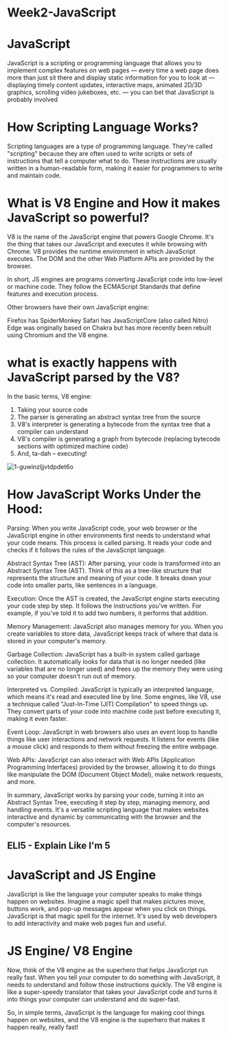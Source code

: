 # Week2-JavaScript

# JavaScript 
JavaScript is a scripting or programming language that allows you to implement complex features on web pages — every time a web page does more than just sit there and display static information for you to look at — displaying timely content updates, interactive maps, animated 2D/3D graphics, scrolling video jukeboxes, etc. — you can bet that JavaScript is probably involved

# How Scripting Language Works?

Scripting languages are a type of programming language. They're called "scripting" because they are often used to write scripts or sets of instructions that tell a computer what to do. These instructions are usually written in a human-readable form, making it easier for programmers to write and maintain code.


# What is V8 Engine and How it makes JavaScript so powerful?

V8 is the name of the JavaScript engine that powers Google Chrome. It's the thing that takes our JavaScript and executes it while browsing with Chrome. V8 provides the runtime environment in which JavaScript executes. The DOM and the other Web Platform APIs are provided by the browser.

In short, JS engines are programs converting JavaScript code into low-level or machine code. They follow the ECMAScript Standards that define features and execution process.

Other browsers have their own JavaScript engine:

Firefox has SpiderMonkey
Safari has JavaScriptCore (also called Nitro)
Edge was originally based on Chakra but has more recently been rebuilt using Chromium and the V8 engine.


# what is exactly happens with JavaScript parsed by the V8?

In the basic terms, V8 engine:

1. Taking your source code
2. The parser is generating an abstract syntax tree from the source
3. V8's interpreter is generating a bytecode from the syntax tree that a compiler can understand
4. V8's compiler is generating a graph from bytecode (replacing bytecode sections with optimized machine code)
5. And, ta-dah – executing!
   
![1-guwinzljjvtdpdet6o](https://github.com/prakashsfbu/Week2-JavaScript/assets/144198518/f9773ad3-2710-43c5-a927-22c7475df02a)




# How JavaScript Works Under the Hood:

Parsing: When you write JavaScript code, your web browser or the JavaScript engine in other environments first needs to understand what your code means. This process is called parsing. It reads your code and checks if it follows the rules of the JavaScript language.

Abstract Syntax Tree (AST): After parsing, your code is transformed into an Abstract Syntax Tree (AST). Think of this as a tree-like structure that represents the structure and meaning of your code. It breaks down your code into smaller parts, like sentences in a language.

Execution: Once the AST is created, the JavaScript engine starts executing your code step by step. It follows the instructions you've written. For example, if you've told it to add two numbers, it performs that addition.

Memory Management: JavaScript also manages memory for you. When you create variables to store data, JavaScript keeps track of where that data is stored in your computer's memory.

Garbage Collection: JavaScript has a built-in system called garbage collection. It automatically looks for data that is no longer needed (like variables that are no longer used) and frees up the memory they were using so your computer doesn't run out of memory.

Interpreted vs. Compiled: JavaScript is typically an interpreted language, which means it's read and executed line by line. Some engines, like V8, use a technique called "Just-In-Time (JIT) Compilation" to speed things up. They convert parts of your code into machine code just before executing it, making it even faster.

Event Loop: JavaScript in web browsers also uses an event loop to handle things like user interactions and network requests. It listens for events (like a mouse click) and responds to them without freezing the entire webpage.

Web APIs: JavaScript can also interact with Web APIs (Application Programming Interfaces) provided by the browser, allowing it to do things like manipulate the DOM (Document Object Model), make network requests, and more.

In summary, JavaScript works by parsing your code, turning it into an Abstract Syntax Tree, executing it step by step, managing memory, and handling events. It's a versatile scripting language that makes websites interactive and dynamic by communicating with the browser and the computer's resources.



## ELI5 - Explain Like I'm 5
# JavaScript and JS Engine

JavaScript is like the language your computer speaks to make things happen on websites. Imagine a magic spell that makes pictures move, buttons work, and pop-up messages appear when you click on things. JavaScript is that magic spell for the internet. It's used by web developers to add interactivity and make web pages fun and useful.

# JS Engine/ V8 Engine

Now, think of the V8 engine as the superhero that helps JavaScript run really fast. When you tell your computer to do something with JavaScript, it needs to understand and follow those instructions quickly. The V8 engine is like a super-speedy translator that takes your JavaScript code and turns it into things your computer can understand and do super-fast.

So, in simple terms, JavaScript is the language for making cool things happen on websites, and the V8 engine is the superhero that makes it happen really, really fast!






